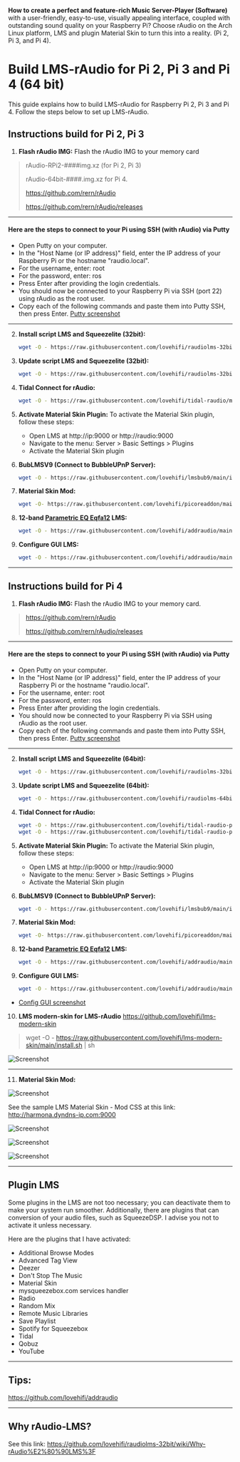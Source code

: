 **How to create a perfect and feature-rich Music Server-Player (Software)** with a user-friendly, easy-to-use, visually appealing interface, coupled with outstanding sound quality on your Raspberry Pi?
Choose rAudio on the Arch Linux platform, LMS and plugin Material Skin to turn this into a reality. (Pi 2, Pi 3, and Pi 4).


# Build LMS-rAudio for Pi 2, Pi 3 and Pi 4 (64 bit)
 
This guide explains how to build LMS-rAudio for Raspberry Pi 2, Pi 3 and Pi 4. Follow the steps below to set up LMS-rAudio.

## Instructions build for Pi 2, Pi 3

1. **Flash rAudio IMG:**
   Flash the rAudio IMG to your memory card
>
> rAudio-RPi2-####img.xz (for Pi 2, Pi 3)
>
> rAudio-64bit-####.img.xz for Pi 4.
>
> https://github.com/rern/rAudio
>
> https://github.com/rern/rAudio/releases
>
-------------------
#### Here are the steps to connect to your Pi using SSH (with rAudio) via Putty
- Open Putty on your computer.
- In the "Host Name (or IP address)" field, enter the IP address of your Raspberry Pi or the hostname "raudio.local".
- For the username, enter: root
- For the password, enter: ros
- Press Enter after providing the login credentials.
- You should now be connected to your Raspberry Pi via SSH (port 22) using rAudio as the root user.
- Copy each of the following commands and paste them into Putty SSH, then press Enter.
[Putty screenshot](https://raw.githubusercontent.com/lovehifi/build-lms-sq-raudio/main/putty_config.png)
-------------
2. **Install script LMS and Squeezelite (32bit):**
   ```bash
   wget -O - https://raw.githubusercontent.com/lovehifi/raudiolms-32bit/main/install-archlinux.sh | sh

3. **Update script LMS and Squeezelite (32bit):**
   ```bash
   wget -O - https://raw.githubusercontent.com/lovehifi/raudiolms-32bit/main/update | sh

4. **Tidal Connect for rAudio:**
   ```bash
   wget -O - https://raw.githubusercontent.com/lovehifi/tidal-raudio/main/install.sh | sh

5. **Activate Material Skin Plugin:**
   To activate the Material Skin plugin, follow these steps:
   - Open LMS at http://ip:9000 or http://raudio:9000
   - Navigate to the menu: Server > Basic Settings > Plugins
   - Activate the Material Skin plugin

6. **BubLMSV9 (Connect to BubbleUPnP Server):**
   ```bash
   wget -O - https://raw.githubusercontent.com/lovehifi/lmsbub9/main/install.sh | sh

7. **Material Skin Mod:**
   ```bash
   wget -O- https://raw.githubusercontent.com/lovehifi/picoreaddon/main/mskin | sudo sh

8. **12-band [Parametric EQ Eqfa12](https://github.com/lovehifi/eqfa12) LMS:**
   ```bash
   wget -O - https://raw.githubusercontent.com/lovehifi/addraudio/main/eqfa12lms32 | sh

9. **Configure GUI LMS:**

   ```bash
   wget -O - https://raw.githubusercontent.com/lovehifi/addraudio/main/configgui | sh
>

>
--------------------


## Instructions build for Pi 4

1. **Flash rAudio IMG:**
   Flash the rAudio IMG to your memory card.
>
> https://github.com/rern/rAudio
>
> https://github.com/rern/rAudio/releases
>
-------------------
#### Here are the steps to connect to your Pi using SSH (with rAudio) via Putty
- Open Putty on your computer.
- In the "Host Name (or IP address)" field, enter the IP address of your Raspberry Pi or the hostname "raudio.local".
- For the username, enter: root
- For the password, enter: ros
- Press Enter after providing the login credentials.
- You should now be connected to your Raspberry Pi via SSH using rAudio as the root user.
- Copy each of the following commands and paste them into Putty SSH, then press Enter.
[Putty screenshot](https://raw.githubusercontent.com/lovehifi/build-lms-sq-raudio/main/putty_config.png)
-------------
2. **Install script LMS and Squeezelite (64bit):**
   ```bash
   wget -O - https://raw.githubusercontent.com/lovehifi/raudiolms-32bit/main/install-archlinux.sh | sh

3. **Update script LMS and Squeezelite (64bit):**
   ```bash
   wget -O - https://raw.githubusercontent.com/lovehifi/raudiolms-64bit/main/update | sh

4. **Tidal Connect for rAudio:**
   ```bash
   wget -O - https://raw.githubusercontent.com/lovehifi/tidal-raudio-pi4/main/install | sh
   wget -O - https://raw.githubusercontent.com/lovehifi/tidal-raudio-pi4/main/update | sh

5. **Activate Material Skin Plugin:**
   To activate the Material Skin plugin, follow these steps:
   - Open LMS at http://ip:9000 or http://raudio:9000
   - Navigate to the menu: Server > Basic Settings > Plugins
   - Activate the Material Skin plugin

6. **BubLMSV9 (Connect to BubbleUPnP Server):**
   ```bash
   wget -O - https://raw.githubusercontent.com/lovehifi/lmsbub9/main/install.sh | sh

7. **Material Skin Mod:**
   ```bash
   wget -O- https://raw.githubusercontent.com/lovehifi/picoreaddon/main/mskin | sudo sh

8. **12-band [Parametric EQ Eqfa12](https://github.com/lovehifi/eqfa12) LMS:**
   ```bash
   wget -O - https://raw.githubusercontent.com/lovehifi/addraudio/main/eqfa12lms | sh

9. **Configure GUI LMS:**
   ```bash
   wget -O - https://raw.githubusercontent.com/lovehifi/addraudio/main/configgui | sh
>
- [Config GUI screenshot](https://raw.githubusercontent.com/lovehifi/build-lms-sq-raudio/main/scr003.jpeg) 

>
>
10. **LMS modern-skin for LMS-rAudio** https://github.com/lovehifi/lms-modern-skin
>
>  wget -O - https://raw.githubusercontent.com/lovehifi/lms-modern-skin/main/install.sh | sh
>
![Screenshot](LMS-skin-6.jpg)
>

---------------
>
11. **Material Skin Mod:**
>
>
>
![Screenshot](MaterrialSkin-reskin.png)
>
See the sample LMS  Material Skin - Mod CSS at this link: http://harmona.dyndns-ip.com:9000
>
![Screenshot](MaterrialSkin-reskin.png)
>
![Screenshot](scr01.png)
>
![Screenshot](scr02.png)
>

-----------------
## Plugin LMS
Some plugins in the LMS are not too necessary; you can deactivate them to make your system run smoother. Additionally, there are plugins that can conversion of your audio files, such as SqueezeDSP. I advise you not to activate it unless necessary.

Here are the plugins that I have activated:

- Additional Browse Modes
- Advanced Tag View
- Deezer
- Don't Stop The Music
- Material Skin
- mysqueezebox.com services handler
- Radio
- Random Mix
- Remote Music Libraries
-	Save Playlist
- Spotify for Squeezebox
- Tidal
- Qobuz
- YouTube
---------------------

## Tips:
>
https://github.com/lovehifi/addraudio

--------------
>
## Why rAudio‐LMS?
>
See this link: https://github.com/lovehifi/raudiolms-32bit/wiki/Why-rAudio%E2%80%90LMS%3F
>
